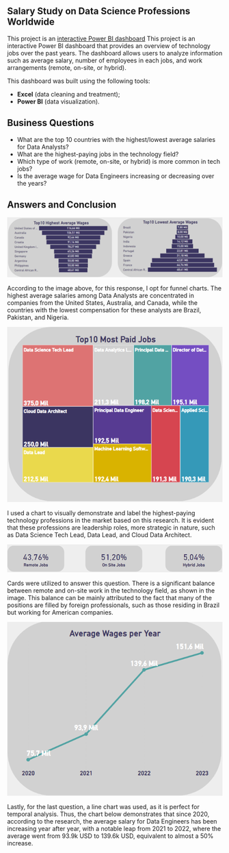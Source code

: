 ## Salary Study on Data Science Professions Worldwide
This project is an [interactive Power BI dashboard](https://app.powerbi.com/view?r=eyJrIjoiZDYwYjJhNWEtOWVmOC00MThmLTlhYmMtYzU1ZmJkODg0MzIyIiwidCI6Ijc3YjdkYTEzLTdiNTgtNGRkMi05MTI4LWEyNzhhMjc4MWRhMCJ9) This project is an interactive Power BI dashboard that provides an overview of technology jobs over the past years. The dashboard allows users to analyze information such as average salary, number of employees in each jobs, and work arrangements (remote, on-site, or hybrid).

This dashboard was built using the following tools:
- **Excel** (data cleaning and treatment);
- **Power BI** (data visualization).

## Business Questions
- What are the top 10 countries with the highest/lowest average salaries for Data Analysts?
- What are the highest-paying jobs in the technology field?
- Which type of work (remote, on-site, or hybrid) is more common in tech jobs?
- Is the average wage for Data Engineers increasing or decreasing over the years?

## Answers and Conclusion

![Top10Countries](highest_lowest_avg.png)

According to the image above, for this response, I opt for funnel charts. The highest average salaries among Data Analysts are concentrated in companies from the United States, Australia, and Canada, while the countries with the lowest compensation for these analysts are Brazil, Pakistan, and Nigeria.


![MostPaidJobs](most_paid_jobs.png)

I used a chart to visually demonstrate and label the highest-paying technology professions in the market based on this research. It is evident that these professions are leadership roles, more strategic in nature, such as Data Science Tech Lead, Data Lead, and Cloud Data Architect.


![TypeofWork](type_of_work.png)

Cards were utilized to answer this question. There is a significant balance between remote and on-site work in the technology field, as shown in the image. This balance can be mainly attributed to the fact that many of the positions are filled by foreign professionals, such as those residing in Brazil but working for American companies.


![DataEngineerYears](avg_sal_data_engineer.png)

Lastly, for the last question, a line chart was used, as it is perfect for temporal analysis. Thus, the chart below demonstrates that since 2020, according to the research, the average salary for Data Engineers has been increasing year after year, with a notable leap from 2021 to 2022, where the average went from 93.9k USD to 139.6k USD, equivalent to almost a 50% increase.
